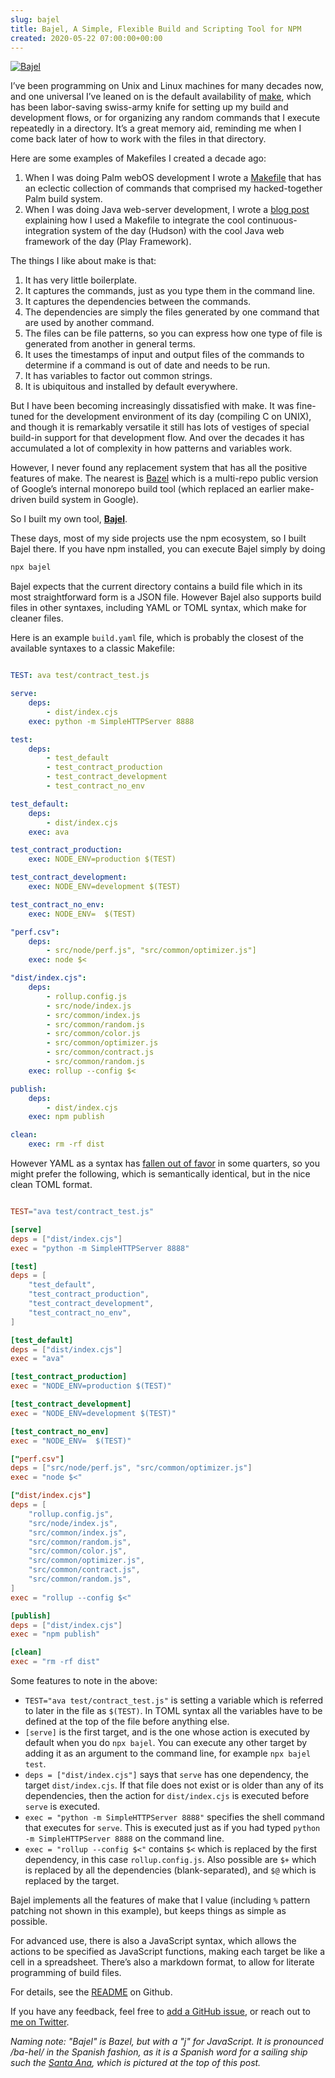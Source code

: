 ```yaml
---  
slug: bajel
title: Bajel, A Simple, Flexible Build and Scripting Tool for NPM
created: 2020-05-22 07:00:00+00:00
---  
```

[![Bajel][0]][10]

I’ve been programming on Unix and Linux machines for many decades now, and one universal I’ve leaned on is the default availability of [make][8], which has been labor-saving swiss-army knife for setting up my build and development flows, or for organizing any random commands that I execute repeatedly in a directory. It’s a great memory aid, reminding me when I come back later of how to work with the files in that directory.

Here are some examples of Makefiles I created a decade ago:

1. When I was doing Palm webOS development I wrote a [Makefile][1] that has an eclectic collection of commands that comprised my hacked-together Palm build system.
1. When I was doing Java web-server development, I wrote a [blog post][2] explaining how I used a Makefile to integrate the cool continuous-integration system of the day (Hudson) with the cool Java web framework of the day (Play Framework).

The things I like about make is that:

1. It has very little boilerplate.
2. It captures the commands, just as you type them in the command line.
3. It captures the dependencies between the commands.
4. The dependencies are simply the files generated by one command that are used by another command.
5. The files can be file patterns, so you can express how one type of file is generated from another in general terms.
6. It uses the timestamps of input and output files of the commands to determine if a command is out of date and needs to be run.
7. It has variables to factor out common strings.
8. It is ubiquitous and installed by default everywhere.

But I have been becoming increasingly dissatisfied with make. It was fine-tuned for the development environment of its day (compiling C on UNIX), and though it is remarkably versatile it still has lots of vestiges of special build-in support for that development flow. And over the decades it has accumulated a lot of complexity in how patterns and variables work. 

However, I never found any replacement system that has all the positive features of make. The nearest is [Bazel][3] which is a multi-repo public version of Google’s internal monorepo build tool (which replaced an earlier make-driven build system in Google).

So I built my own tool, **[Bajel][4]**.

These days, most of my side projects use the npm ecosystem, so I built Bajel there. If you have npm installed, you can execute Bajel simply by doing

```sh
npx bajel
``` 

Bajel expects that the current directory contains a build file which in its most straightforward form is a JSON file. However Bajel also supports build files in other syntaxes, including YAML or TOML syntax, which make for cleaner files.

Here is an example `build.yaml` file, which is probably the closest of the available syntaxes to a classic Makefile:

```yaml

TEST: ava test/contract_test.js

serve:
    deps:
        - dist/index.cjs
    exec: python -m SimpleHTTPServer 8888

test:
    deps:
        - test_default
        - test_contract_production
        - test_contract_development
        - test_contract_no_env

test_default:
    deps:
        - dist/index.cjs
    exec: ava

test_contract_production:
    exec: NODE_ENV=production $(TEST)

test_contract_development:
    exec: NODE_ENV=development $(TEST)

test_contract_no_env:
    exec: NODE_ENV=  $(TEST)

"perf.csv":
    deps:
        - src/node/perf.js", "src/common/optimizer.js"]
    exec: node $<

"dist/index.cjs":
    deps:
        - rollup.config.js
        - src/node/index.js
        - src/common/index.js
        - src/common/random.js
        - src/common/color.js
        - src/common/optimizer.js
        - src/common/contract.js
        - src/common/random.js
    exec: rollup --config $<

publish:
    deps:
        - dist/index.cjs
    exec: npm publish

clean:
    exec: rm -rf dist

```

However YAML as a syntax has [fallen out of favor][5] in some quarters, so you might prefer the following, which is semantically identical, but in the nice clean TOML format.

```toml

TEST="ava test/contract_test.js"

[serve]
deps = ["dist/index.cjs"]
exec = "python -m SimpleHTTPServer 8888"

[test]
deps = [
    "test_default",
    "test_contract_production",
    "test_contract_development",
    "test_contract_no_env",
]

[test_default]
deps = ["dist/index.cjs"]
exec = "ava"

[test_contract_production]
exec = "NODE_ENV=production $(TEST)"

[test_contract_development]
exec = "NODE_ENV=development $(TEST)"

[test_contract_no_env]
exec = "NODE_ENV=  $(TEST)"

["perf.csv"]
deps = ["src/node/perf.js", "src/common/optimizer.js"]
exec = "node $<"

["dist/index.cjs"]
deps = [
    "rollup.config.js",
    "src/node/index.js",
    "src/common/index.js",
    "src/common/random.js",
    "src/common/color.js",
    "src/common/optimizer.js",
    "src/common/contract.js",
    "src/common/random.js",
]
exec = "rollup --config $<"

[publish]
deps = ["dist/index.cjs"]
exec = "npm publish"

[clean]
exec = "rm -rf dist"
```

Some features to note in the above:

* `TEST="ava test/contract_test.js"` is setting a variable which is referred to later in the file as `$(TEST)`. In TOML syntax all the variables have to be defined at the top of the file before anything else.
* `[serve]` is the first target, and is the one whose action is executed by default when you do `npx bajel`. You can execute any other target by adding it as an argument to the command line, for example `npx bajel test`.
* `deps = ["dist/index.cjs"]` says that `serve` has one dependency, the target `dist/index.cjs`. If that file does not exist or is older than any of its dependencies, then the action for `dist/index.cjs` is executed before `serve` is executed.
* `exec = "python -m SimpleHTTPServer 8888"` specifies the shell command that executes for `serve`. This is executed just as if you had typed `python -m SimpleHTTPServer 8888` on the command line.
* `exec = "rollup --config $<"` contains `$<` which is replaced by the first dependency, in this case `rollup.config.js`. Also possible are `$+` which is replaced by all the dependencies (blank-separated), and `$@` which is replaced by the target.

Bajel implements all the features of make that I value (including `%` pattern patching not shown in this example), but keeps things as simple as possible.

For advanced use, there is also a JavaScript syntax, which allows the actions to be specified as JavaScript functions, making each target be like a cell in a spreadsheet. There’s also a markdown format, to allow for literate programming of build files.

For details, see the [README][4] on Github.

If you have any feedback, feel free to [add a GitHub issue][6], or reach out to [me on Twitter][7].

*Naming note:  "Bajel" is Bazel, but with a "j" for JavaScript. It is pronounced /ba-hel/ in the Spanish fashion, as it is a Spanish word for a sailing ship such the [Santa Ana][9], which is pictured at the top of this post.*


[0]: /img/bajel.jpg
[1]: https://github.com/eobrain/nrby/blob/master/Makefile
[2]: https://eamonn.org/programming/2010/11/12/hudson-and-play-e2-80-93-how-to-configure-hudson-for-continuous-integration-of-play-framework-web-applications.html
[3]: https://bazel.build/
[4]: https://github.com/eobrain/bajel
[5]: https://www.arp242.net/yaml-config.html
[6]: https://github.com/eobrain/bajel/issues/new
[7]: https://twitter.com/eob
[8]: https://www.gnu.org/software/make/manual/html_node/Overview.html
[9]: https://en.wikipedia.org/wiki/Spanish_ship_Santa_Ana_(1784)
[10]: https://www.npmjs.com/package/bajel
